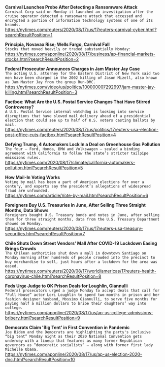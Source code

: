 **Carnival Launches Probe After Detecting a Ransomware Attack**\
`Carnival Corp said on Monday it launched an investigation after the cruise operator detected a ransomware attack that accessed and encrypted a portion of information technology systems of one of its brands.`\
https://nytimes.com/reuters/2020/08/17/us/17reuters-carnival-cyber.html?searchResultPosition=1

**Principia, Novavax Rise; Wells Fargo, Carnival Fall**\
`Stocks that moved heavily or traded substantially Monday:`\
https://nytimes.com/aponline/2020/08/17/business/ap-financial-markets-stocks.html?searchResultPosition=2

**Federal Prosecutor Announces Charges in Jam Master Jay Case**\
`The acting U.S. attorney for the Eastern District of New York said two men have been charged in the 2002 killing of Jason Mizell, also known as Jam Master Jay from the group Run-DMC.`\
https://nytimes.com/video/us/politics/100000007292997/jam-master-jay-killing.html?searchResultPosition=3

**Factbox: What Are the U.S. Postal Service Changes That Have Stirred Controversy?**\
`A U.S. Postal Service internal watchdog is looking into service disruptions that have slowed mail delivery ahead of a presidential election that could see up to half of U.S. voters casting ballots by mail.`\
https://nytimes.com/reuters/2020/08/17/us/politics/17reuters-usa-election-post-office-cuts-factbox.html?searchResultPosition=4

**Defying Trump, 4 Automakers Lock In a Deal on Greenhouse Gas Pollution**\
`The four — Ford, Honda, BMW and Volkswagen — sealed a binding agreement with California to follow the state’s stricter tailpipe emissions rules.`\
https://nytimes.com/2020/08/17/climate/california-automakers-pollution.html?searchResultPosition=5

**How Mail-In Voting Works**\
`Voting by mail has been a part of American elections for over a century, and experts say the president’s allegations of widespread fraud are unfounded.`\
https://nytimes.com/article/Vote-by-mail.html?searchResultPosition=6

**Foreigners Buy U.S. Treasuries in June, After Selling Three Straight Months, Data Shows**\
`Foreigners bought U.S. Treasury bonds and notes in June, after selling them for three straight months, data from the U.S. Treasury Department showed on Monday.`\
https://nytimes.com/reuters/2020/08/17/us/17reuters-usa-treasury-securities.html?searchResultPosition=7

**Chile Shuts Down Street Vendors' Mall After COVID-19 Lockdown Easing Brings Crowds**\
`The Chilean authorities shut down a mall in downtown Santiago on Monday morning after hundreds of people crowded into the precinct to buy merchandise to sell, just hours after a lockdown for the area was eased.`\
https://nytimes.com/reuters/2020/08/17/world/americas/17reuters-health-coronavirus-chile.html?searchResultPosition=8

**Feds Urge Judge to OK Prison Deals for Loughlin, Giannulli**\
`Federal prosecutors urged a judge Monday to accept deals that call for “Full House” actor Lori Loughlin to spend two months in prison and her fashion designer husband, Mossimo Giannulli, to serve five months for paying half a million dollars to bribe their daughters’ way into college.`\
https://nytimes.com/aponline/2020/08/17/us/ap-us-college-admissions-bribery.html?searchResultPosition=9

**Democrats Claim 'Big Tent' in First Convention in Pandemic**\
`Joe Biden and the Democrats are highlighting the party's inclusive “big tent” Monday night as their 2020 National Convention gets underway with a lineup that features as many former Republican governors as “democratic socialists” — along with former first lady Michelle Obama.`\
https://nytimes.com/aponline/2020/08/17/us/ap-us-election-2020-dnc.html?searchResultPosition=10

